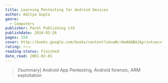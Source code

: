 ```yaml
---
title: Learning Pentesting for Android Devices
author: Aditya Gupta
genre:
  - Computers
publisher: Packt Publishing Ltd
publishdate: 2014-03-26
pages: 154
cover: http://books.google.com/books/content?id=wNcrAwAAQBAJ&printsec=frontcover&img=1&zoom=1&edge=curl&source=gbs_api
rating: ⭐⭐⭐
reading-status: Finished
date_read: 2001-02-01
---
```

>[!summary]
>Android App Pentesting, Android forensic, ARM exploitation